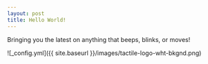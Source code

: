 ```yaml
---
layout: post
title: Hello World!
---
```


Bringing you the latest on anything that beeps, blinks, or moves!

![_config.yml]({{ site.baseurl }}/images/tactile-logo-wht-bkgnd.png)
